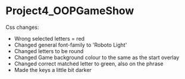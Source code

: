 # Project4_OOPGameShow

Css changes:
- Wrong selected letters = red
- Changed general font-family to 'Roboto Light'
- Changed letters to be round
- Changed Game background colour to the same as the start overlay
- Changed correct matched letter to green, also on the phrase
- Made the keys a little bit darker
